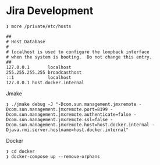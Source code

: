 # Jira Development

    ❯ more /private/etc/hosts

    ##
    # Host Database
    #
    # localhost is used to configure the loopback interface
    # when the system is booting.  Do not change this entry.
    ##
    127.0.0.1       localhost
    255.255.255.255 broadcasthost
    ::1             localhost
    127.0.0.1 host.docker.internal

Jmake

    ❯ ./jmake debug -J "-Dcom.sun.management.jmxremote -Dcom.sun.management.jmxremote.port=8199 -Dcom.sun.management.jmxremote.authenticate=false -Dcom.sun.management.jmxremote.ssl=false -Dcom.sun.management.jmxremote.host=host.docker.internal -Djava.rmi.server.hostname=host.docker.internal"

Docker

    ❯ cd docker
    ❯ docker-compose up --remove-orphans